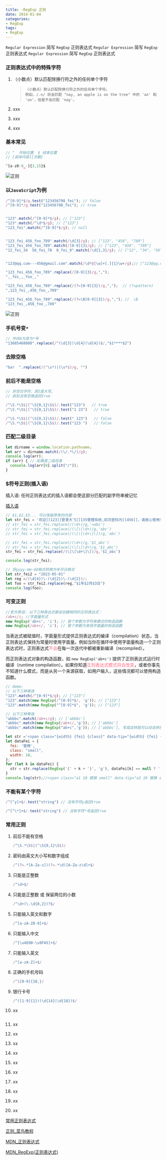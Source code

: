 ```yaml
---
title: -RegExp 正则
date: 2014-01-04
categories: 
- RegExp
tags:
- RegExp
---
```

`Regular Expression` 简写 `RegExp`  正则表达式
`Regular Expression` 简写 `RegExp`  正则表达式
`Regular Expression` 简写 `RegExp`  正则表达式

<!-- more -->

### 正则表达式中的特殊字符

1. （小数点）默认匹配除换行符之外的任何单个字符

   > ```wiki
   > （小数点）默认匹配除换行符之外的任何单个字符。
   > 例如，/.n/ 将会匹配 "nay, an apple is on the tree" 中的 'an' 和 'on'，但是不会匹配 'nay'。
   > ```
   >
   > 

2. xxx

3. xxx

4. xxx

### 基本常见

```javascript
// ^  开始位置  $ 结束位置
// [具体内容]{次数}

^[a-z0-9_-]{3,15}$
```

![正则](/img/ubuntu/linux_command/linux_regexp/regexp.png "正则")

### 以`JavaScript`为例

```javascript
/^[0-9]*$/g.test("123456798_fei"); // false
/^[0-9]*/g.test("123456798_fei"); // true


"123".match(/^[0-9]*$/g); // ["123"]
"123".match(/^\d*$/g); // ["123"]
"123_fei".match(/^[0-9]*$/g); // null


"123_fei_456_foo_789".match(/\d{3}/g); // ["123", "456", "789"]
"123_fei_456_foo_789".match(/[0-9]{3}/g); // ["123", "456", "789"]
"12_fei_34  56_fei_78  0_fei_9".match(/\d{1,3}/g); // ["12", "34", "56", "78", "0", "9"]


"123@qq.com---456@gmail.com".match(/\d*@[\w]+[.]{1}\w+/g);// ["123@qq.com", "456@gmail.com"]
```

```javascript
"123_fei_456_foo_789".replace(/[0-9]{3}/g,",");   
",_fei_,_foo_,"

"123_fei_456_foo_789".replace(/(?=[0-9]{3})/g,",");  // (?=pattern)
",123_fei_,456_foo_,789"

"123_fei_456_foo_789".replace(/(?=\B[0-9]{3})/g,","); //  \B
"123_fei_,456_foo_,789"
```

![正则](/img/ubuntu/linux_command/linux_regexp/RegExp_02.png "正则")

### 手机号变`*`

```javascript
// 中间4为变为*号
"13685468080".replace(/^(\d{3})\d{4}(\d{4})$/,"$1****$2") 
```

### 去除空格

```javascript
"bar  ".replace(/(^\s*)|(\s*$)/g, "")
```

### 前后不能是空格

```js
// 非空白字符，其S是大写, 
// 前后没有空格返回true

/^\S.*\S$|(^\S{0,1}\S$)/.test("123")   // true
/^\S.*\S$|(^\S{0,1}\S$)/.test("1 23")   // true

/^\S.*\S$|(^\S{0,1}\S$)/.test(" 123")   // false
/^\S.*\S$|(^\S{0,1}\S$)/.test("123 ")   // false
```



### 匹配二级目录

```javascript
let dirname = window.location.pathname;
let arr = dirname.match(/(\/.*\/)/g);
console.log(arr);
if (arr) { // 如果是二级目录
  console.log(arr[0].split("/"));
}
```

### $符号正则(插入语)

插入语: 任何正则表达式的插入语都会使这部分匹配的副字符串被记忆

[插入语](https://developer.mozilla.org/zh-CN/docs/Web/JavaScript/Guide/Regular_Expressions#%E4%BD%BF%E7%94%A8%E6%8F%92%E5%85%A5%E8%AF%AD)

```javascript
// $1,$2,$3... 可以保留原来的内容
let str_fei = '欢迎[[123]]登录大飞[[135管理系统,初次密码为[[456]]，请放心使用!'
// str_fei = str_fei.replace(/(\d+)/g,'=abc')
// str_fei = str_fei.replace(/(\[\[\d+)/g,'abc')
// str_fei = str_fei.replace(/(\[\[\d+\]\])/g,'abc')

// str_fei = str_fei.replace(/(\d+)/g,'$1_abc')
// str_fei = str_fei.replace(/(\[\[\d+)/g,'$1_abc')
str_fei = str_fei.replace(/(\[\[\d+\]\])/g,'$1_abc')

console.log(str_fei);
```

```javascript
// 将yyyy-mm-dd格式转换为年月日格式
let str_fei2 = "2023-05-01"
let reg =/(\d{4})\-(\d{2})\-(\d{2})/;
let foo = str_fei2.replace(reg,"$1年$2月$3日")
console.log(foo);
```

### 可变正则

```js
//官方原话: 以下三种表达式都会创建相同的正则表达式：
/ab+c/i; //字面量形式
new RegExp('ab+c', 'i'); // 首个参数为字符串模式的构造函数
new RegExp(/ab+c/, 'i'); // 首个参数为常规字面量的构造函数
```

当表达式被赋值时，字面量形式提供正则表达式的编译（compilation）状态，当正则表达式保持为常量时使用字面量。例如当你在循环中使用字面量构造一个正则表达式时，正则表达式<font color="#ff6b81">不会</font>在每一次迭代中都被重新编译（recompiled）。

而正则表达式对象的构造函数，如 `new RegExp('ab+c')` 提供了正则表达式运行时编译（runtime compilation）。如果你知道<font color="#ff6b81">正则表达式模式将会改变</font>，或者你事先不知道什么模式，而是从另一个来源获取，如用户输入，这些情况都可以使用构造函数。

```js
// demo:
// 以下三种等效
"123".match(/^[0-9]*$/g); // ["123"]
"123".match(new RegExp(/^[0-9]*$/, 'g')); // ["123"]
"123".match(new RegExp("^[0-9]*$", 'g')); // ["123"]

// 以下三种等效
"abbbc".match(/ab+c/g); // ['abbbc']
"abbbc".match(new RegExp(/ab+c/,'g')); // ['abbbc']
"abbbc".match(new RegExp("ab+c",'g')); // ['abbbc'], 写成这样就可以动态拼接正则
```

```js
let str ='<span class="{width} {fei} {class}" data-tip="{width} {fei} {class}">替换花括号中内容</span>'
let dataFei = {
  fei: '替换',
  class: "small",
  width: 10,
};
for (let k in dataFei) {
  str = str.replace(RegExp('{' + k + '}', 'g'), dataFei[k] == null ? '' : dataFei[k]);
}
console.log(str);//<span class="a1 10 替换 small" data-tip="a2 10 替换 small">替换花括号中内容</span>
```

### 不能有某个字符

```javascript
/^[^y]+$/.test("string") // 没有字符y返回true
```

```js
/^[^\*]+$/.test("string") // 没有字符*号返回true
```

### 常用正则

1. 前后不能有空格
   ```js
   /^\S.*\S$|(^\S{0,1}\S$)/
   ```

2. 密码由英文大小写和数字组成
   ```js
   /^(?=.*[A-Za-z])(?=.*\d)[A-Za-z\d]+$/
   ```

3. 只能是正整数 
   ```js
   /^\d+$/
   ```

4. 只能是正整数 或 保留两位的小数
   ```js
   /^\d+(\.\d{0,2})?$/
   ```

5. 只能输入英文和数字
   ```js
   /^[a-zA-Z0-9]+$/
   ```

6. 只能输入中文
   ```js
   /^[\u4E00-\u9FA5]+$/
   ```

7. 只能输入英文
   ```js
   /^[a-zA-Z]+$/
   ```

8. 正确的手机号码
   ```js
   /^1[0-9]{10,}/
   ```

9. 银行卡号
   ```js
   /^([1-9]{1})(\d{14}|\d{18})$/
   ```

10. xx
    ```js
    
    ```

11. xx

12. xx

13. xx

14. xx

15. xx

16. xx

17. xx

18. xx

19. xx

20. xx



[常用正则表达式](https://c.runoob.com/front-end/854/)

[正则_菜鸟教程](https://www.runoob.com/regexp/regexp-metachar.html)

[MDN_正则表达式](https://developer.mozilla.org/zh-CN/docs/Web/JavaScript/Guide/Regular_Expressions)

[MDN_RegExp(正则表达式)](https://developer.mozilla.org/zh-CN/docs/Web/JavaScript/Reference/Global_Objects/RegExp)































